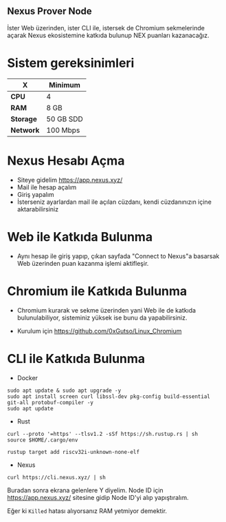 ## Nexus Prover Node

İster Web üzerinden, ister CLI ile, istersek de Chromium sekmelerinde açarak Nexus ekosistemine katkıda bulunup NEX puanları kazanacağız.

# Sistem gereksinimleri 

| X        | Minimum              |
|------------------|----------------------------|
| **CPU**          | 4 |
| **RAM**          | 8 GB                     |
| **Storage**      | 50 GB SDD                   |
| **Network**      | 100 Mbps  |

# 

# Nexus Hesabı Açma

- Siteye gidelim https://app.nexus.xyz/
- Mail ile hesap açalım
- Giriş yapalım
- İsterseniz ayarlardan mail ile açılan cüzdanı, kendi cüzdanınızın içine aktarabilirsiniz

# Web ile Katkıda Bulunma
- Aynı hesap ile giriş yapıp, çıkan sayfada "Connect to Nexus"a basarsak Web üzerinden puan kazanma işlemi aktifleşir.

# Chromium ile Katkıda Bulunma
- Chromium kurarak ve sekme üzerinden yani Web ile de katkıda bulunulabiliyor, sisteminiz yüksek ise bunu da yapabilirsiniz.

- Kurulum için https://github.com/0xGutso/Linux_Chromium

# CLI ile Katkıda Bulunma 
- Docker
```
sudo apt update & sudo apt upgrade -y
sudo apt install screen curl libssl-dev pkg-config build-essential git-all protobuf-compiler -y
sudo apt update
```
- Rust
```
curl --proto '=https' --tlsv1.2 -sSf https://sh.rustup.rs | sh
source $HOME/.cargo/env
```
``` 
rustup target add riscv32i-unknown-none-elf
```
- Nexus 
```
curl https://cli.nexus.xyz/ | sh
```

Buradan sonra ekrana gelenlere Y diyelim. Node ID için https://app.nexus.xyz/ sitesine gidip Node ID'yi alıp yapıştıralım.

Eğer ki ``Killed`` hatası alıyorsanız RAM yetmiyor demektir.